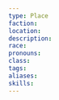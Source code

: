 ```yaml
---
type: Place
faction: 
location: 
description: 
race: 
pronouns: 
class: 
tags: 
aliases: 
skills:
---
```


